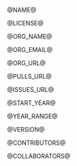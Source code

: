 @NAME@

@LICENSE@

@ORG_NAME@

@ORG_EMAIL@

@ORG_URL@

@PULLS_URL@

@ISSUES_URL@

@START_YEAR@

@YEAR_RANGE@

@VERSION@

@CONTRIBUTORS@

@COLLABORATORS@